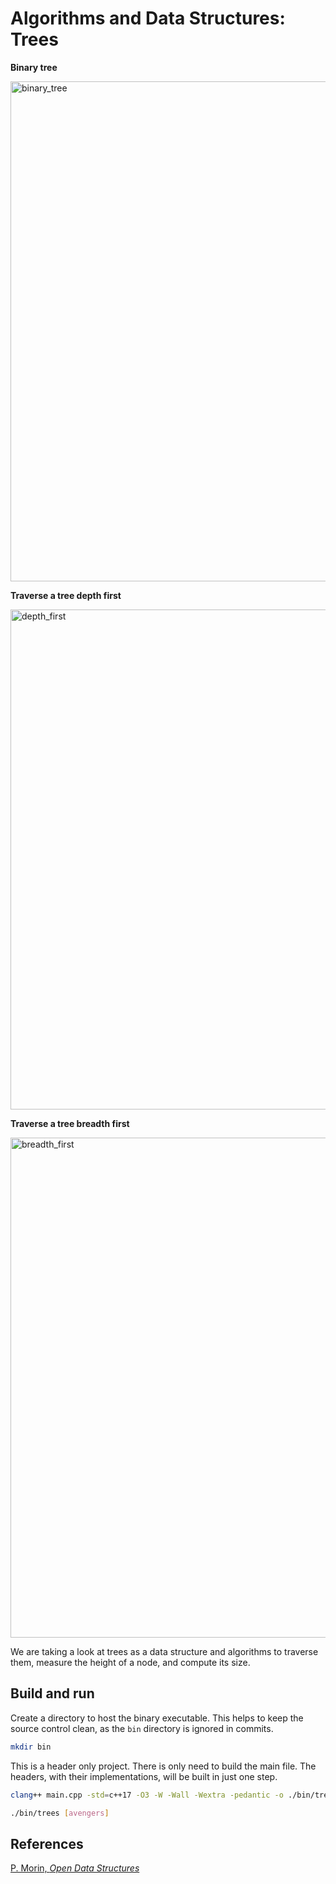 # Algorithms and Data Structures: Trees

**Binary tree**

<img width="800" alt="binary_tree" src="https://user-images.githubusercontent.com/204792/51714276-b75f2480-2002-11e9-9c8b-e016b24366c0.JPG">

**Traverse a tree depth first**

<img width="800" alt="depth_first" src="https://user-images.githubusercontent.com/204792/51714277-b75f2480-2002-11e9-85d4-adc86b653ba0.JPG">

**Traverse a tree breadth first**

<img width="800" alt="breadth_first" src="https://user-images.githubusercontent.com/204792/51714278-b75f2480-2002-11e9-83b1-61a7f66bc78d.JPG">

We are taking a look at trees as a data structure and algorithms to traverse them, measure the height of a node, and compute its size.

## Build and run

Create a directory to host the binary executable. This helps to keep the source control clean, as the `bin` directory is ignored in commits.

```bash
mkdir bin
```

This is a header only project. There is only need to build the main file. The headers, with their implementations, will be built in just one step.

```bash
clang++ main.cpp -std=c++17 -O3 -W -Wall -Wextra -pedantic -o ./bin/trees
```

```bash
./bin/trees [avengers]
```

## References

[P. Morin, _Open Data Structures_](http://opendatastructures.org)
